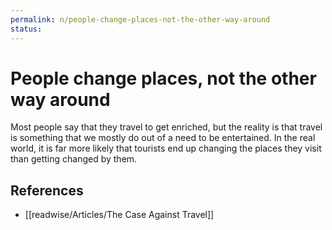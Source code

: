 ```yaml
---
permalink: n/people-change-places-not-the-other-way-around
status: 
---
```

# People change places, not the other way around

Most people say that they travel to get enriched, but the reality is that travel is something that we mostly do out of a need to be entertained. In the real world, it is far more likely that tourists end up changing the places they visit than getting changed by them.

## References

- [[readwise/Articles/The Case Against Travel]]
